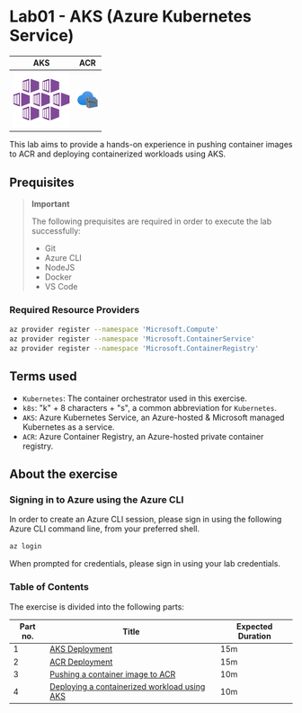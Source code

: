 # Lab01 - AKS (Azure Kubernetes Service)

| AKS                        | ACR                        |
| -------------------------- | -------------------------- |
| ![aks-logo](./img/aks.svg) | ![acr-logo](./img/acr.svg) |

This lab aims to provide a hands-on experience in
pushing container images to ACR and deploying containerized workloads using AKS.

## Prequisites

> **Important**
>
> The following prequisites are required in order to execute the lab successfully:
>
> - Git
> - Azure CLI
> - NodeJS
> - Docker
> - VS Code

### Required Resource Providers

```bash
az provider register --namespace 'Microsoft.Compute'
az provider register --namespace 'Microsoft.ContainerService'
az provider register --namespace 'Microsoft.ContainerRegistry'
```

## Terms used

- `Kubernetes`: The container orchestrator used in this exercise.
- `k8s`: "k" + 8 characters + "s", a common abbreviation for `Kubernetes`.
- `AKS`: Azure Kubernetes Service, an Azure-hosted & Microsoft managed Kubernetes as a service.
- `ACR`: Azure Container Registry, an Azure-hosted private container registry.

## About the exercise

### Signing in to Azure using the Azure CLI

In order to create an Azure CLI session, please sign in using the following Azure CLI command line, from your preferred shell.

```bash
az login
```

When prompted for credentials, please sign in using your lab credentials.

### Table of Contents

The exercise is divided into the following parts:

| Part no. | Title                                                                 | Expected Duration |
| -------- | --------------------------------------------------------------------- | ----------------- |
| 1        | [AKS Deployment](./01.aks-deployment.md)                              | 15m               |
| 2        | [ACR Deployment](./02.acr-deployment.md)                              | 15m               |
| 3        | [Pushing a container image to ACR](./03.push-to-acr.md)               | 10m               |
| 4        | [Deploying a containerized workload using AKS](./04.deploy-to-aks.md) | 10m               |
